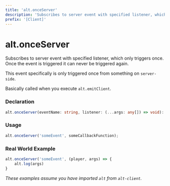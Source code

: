 ```yaml
---
title: 'alt.onceServer'
description: 'Subscribes to server event with specified listener, which only triggers once.'
prefix: '[Client]'
---
```


# alt.onceServer

Subscribes to server event with specified listener, which only triggers once. Once the event is triggered it can never be triggered again.

This event specifically is only triggered once from something on `server-side`.

Basically called when you execute `alt.emitClient`.

### Declaration

```typescript
alt.onceServer(eventName: string, listener: (...args: any[]) => void): void
```

### Usage

```js
alt.onceServer('someEvent', someCallbackFunction);
```

### Real World Example

```js
alt.onceServer('someEvent', (player, args) => {
    alt.log(args)
}
```

_These examples assume you have imported `alt` from `alt-client`._